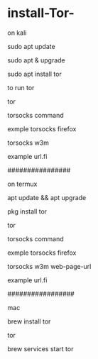 # install-Tor-

on kali 

sudo apt update

sudo apt & upgrade

sudo apt install tor

to run tor

tor

torsocks command 

exmple torsocks firefox

torsocks w3m <web-page-url>

example url.fi

################

on termux

apt update && apt upgrade

pkg install tor

tor

torsocks command 

exmple torsocks firefox

torsocks w3m web-page-url

example url.fi

#################

mac 

brew install tor

tor

brew services start tor


